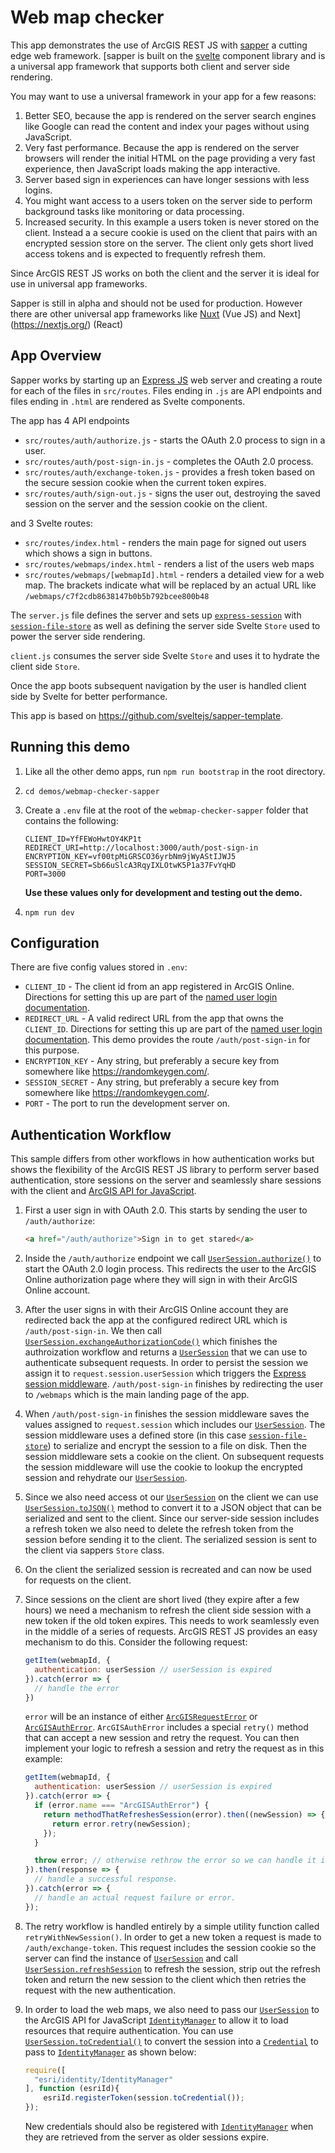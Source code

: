 # Web map checker

This app demonstrates the use of ArcGIS REST JS with [sapper](https://sapper.svelte.technology/) a cutting edge web framework. [sapper is built on the [svelte](https://svelte.technology) component library and is a universal app framework that supports both client and server side rendering.

You may want to use a universal framework in your app for a few reasons:

1. Better SEO, because the app is rendered on the server search engines like Google can read the content and index your pages without using JavaScript.
2. Very fast performance. Because the app is rendered on the server browsers will render the initial HTML on the page providing a very fast experience, then JavaScript loads making the app interactive.
3. Server based sign in experiences can have longer sessions with less logins.
4. You might want access to a users token on the server side to perform background tasks like monitoring or data processing.
5. Increased security. In this example a users token is never stored on the client. Instead a a secure cookie is used on the client that pairs with an encrypted session store on the server. The client only gets short lived access tokens and is expected to frequently refresh them.

Since ArcGIS REST JS works on both the client and the server it is ideal for use in universal app frameworks.

Sapper is still in alpha and should not be used for production. However there are other universal app frameworks like [Nuxt](https://nuxtjs.org/) (Vue JS) and Next](https://nextjs.org/) (React)

## App Overview

Sapper works by starting up an [Express JS](https://expressjs.com/) web server and creating a route for each of the files in `src/routes`. Files ending in `.js` are API endpoints and files ending in `.html` are rendered as Svelte components.

The app has 4 API endpoints

* `src/routes/auth/authorize.js` - starts the OAuth 2.0 process to sign in a user.
* `src/routes/auth/post-sign-in.js` - completes the OAuth 2.0 process.
* `src/routes/auth/exchange-token.js` - provides a fresh token based on the secure session cookie when the current token expires.
* `src/routes/auth/sign-out.js` - signs the user out, destroying the saved session on the server and the session cookie on the client.

and 3 Svelte routes:

* `src/routes/index.html` - renders the main page for signed out users which shows a sign in buttons.
* `src/routes/webmaps/index.html` - renders a list of the users web maps
* `src/routes/webmaps/[webmapId].html` - renders a detailed view for a web map. The brackets indicate what will be replaced by an actual URL like `/webmaps/c7f2cdb8638147b0b5b792bcee800b48`

The `server.js` file defines the server and sets up [`express-session`](https://www.npmjs.com/package/express-session) with [`session-file-store`](https://www.npmjs.com/package/session-file-store) as well as defining the server side Svelte `Store` used to power the server side rendering.

`client.js` consumes the server side Svelte `Store` and uses it to hydrate the client side `Store`.

Once the app boots subsequent navigation by the user is handled client side by Svelte for better performance.

This app is based on https://github.com/sveltejs/sapper-template.

## Running this demo

1. Like all the other demo apps, run `npm run bootstrap` in the root directory.
1. `cd demos/webmap-checker-sapper`
1. Create a `.env` file at the root of the `webmap-checker-sapper` folder that contains the following:

   ```text
   CLIENT_ID=YfFEWoHwtOY4KP1t
   REDIRECT_URI=http://localhost:3000/auth/post-sign-in
   ENCRYPTION_KEY=vf00tpMiGRSCO36yrbNm9jWyAStIJWJ5
   SESSION_SECRET=Sb66uSlcA3RqyIXLOtwK5P1a37FvYqHD
   PORT=3000
   ```

   **Use these values only for development and testing out the demo.**
1. `npm run dev`

## Configuration

There are five config values stored in `.env`:

* `CLIENT_ID` - The client id from an app registered in ArcGIS Online. Directions for setting this up are part of the [named user login documentation](https://developers.arcgis.com/documentation/mapping-apis-and-services/security/arcgis-identity/).
* `REDIRECT_URL` - A valid redirect URL from the app that owns the `CLIENT_ID`. Directions for setting this up are part of the [named user login documentation](https://developers.arcgis.com/documentation/mapping-apis-and-services/security/arcgis-identity/). This demo provides the route `/auth/post-sign-in` for this purpose.
* `ENCRYPTION_KEY` - Any string, but preferably a secure key from somewhere like https://randomkeygen.com/.
* `SESSION_SECRET` - Any string, but preferably a secure key from somewhere like https://randomkeygen.com/.
* `PORT` - The port to run the development server on.

## Authentication Workflow

This sample differs from other workflows in how authentication works but shows the flexibility of the ArcGIS REST JS library to perform server based authentication, store sessions on the server and seamlessly share sessions with the client and [ArcGIS API for JavaScript](https://developers.arcgis.com/javascript/latest/).

1. First a user sign in with OAuth 2.0. This starts by sending the user to `/auth/authorize`:

   ```html
   <a href="/auth/authorize">Sign in to get stared</a>
   ```

2. Inside the `/auth/authorize` endpoint we call [`UserSession.authorize()`](https://esri.github.io/arcgis-rest-js/api/auth/UserSession/#authorize) to start the OAuth 2.0 login process. This redirects the user to the ArcGIS Online authorization page where they will sign in with their ArcGIS Online account.
3. After the user signs in with their ArcGIS Online account they are redirected back the app at the configured redirect URL which is `/auth/post-sign-in`. We then call [`UserSession.exchangeAuthorizationCode()`](https://esri.github.io/arcgis-rest-js/api/auth/UserSession/#exchangeAuthorizationCode) which finishes the authroization workflow and returns a [`UserSession`](https://esri.github.io/arcgis-rest-js/api/auth/UserSession/) that we can use to authenticate subsequent requests. In order to persist the session we assign it to `request.session.userSession` which triggers the [Express session middleware](https://github.com/expressjs/session). `/auth/post-sign-in` finishes by redirecting the user to `/webmaps` which is the main landing page of the app.
4. When `/auth/post-sign-in` finishes the session middleware saves the values assigned to `request.session` which includes our [`UserSession`](https://esri.github.io/arcgis-rest-js/api/auth/UserSession/). The session middleware uses a defined store (in this case [`session-file-store`](https://www.npmjs.com/package/session-file-store)) to serialize and encrypt the session to a file on disk. Then the session middleware sets a cookie on the client. On subsequent requests the session middleware will use the cookie to lookup the encrypted session and rehydrate our [`UserSession`](https://esri.github.io/arcgis-rest-js/api/auth/UserSession/).
5. Since we also need access ot our [`UserSession`](https://esri.github.io/arcgis-rest-js/api/auth/UserSession/) on the client we can use [`UserSession.toJSON()`](https://esri.github.io/arcgis-rest-js/api/auth/UserSession/#toJSON) method to convert it to a JSON object that can be serialized and sent to the client. Since our server-side session includes a refresh token we also need to delete the refresh token from the session before sending it to the client. The serialized session is sent to the client via sappers `Store` class.
6. On the client the serialized session is recreated and can now be used for requests on the client.
7. Since sessions on the client are short lived (they expire after a few hours) we need a mechanism to refresh the client side session with a new token if the old token expires. This needs to work seamlessly even in the middle of a series of requests. ArcGIS REST JS provides an easy mechanism to do this. Consider the following request:

   ```js
   getItem(webmapId, {
     authentication: userSession // userSession is expired
   }).catch(error => {
     // handle the error
   })
   ```

   `error` will be an instance of either [`ArcGISRequestError`](https://esri.github.io/arcgis-rest-js/api/request/ArcGISRequestError/) or [`ArcGISAuthError`](https://esri.github.io/arcgis-rest-js/api/request/ArcGISAuthError/). `ArcGISAuthError` includes a special `retry()` method that can accept a new session and retry the request. You can then implement your logic to refresh a session and retry the request as in this example:

   ```js
   getItem(webmapId, {
     authentication: userSession // userSession is expired
   }).catch(error => {
     if (error.name === "ArcGISAuthError") {
       return methodThatRefreshesSession(error).then((newSession) => {
         return error.retry(newSession);
       });
     }

     throw error; // otherwise rethrow the error so we can handle it in a later catch
   }).then(response => {
     // handle a successful response.
   }).catch(error => {
     // handle an actual request failure or error.
   });
   ```

8. The retry workflow is handled entirely by a simple utility function called `retryWithNewSession()`. In order to get a new token a request is made to `/auth/exchange-token`. This request includes the session cookie so the server can find the instance of [`UserSession`](https://esri.github.io/arcgis-rest-js/api/auth/UserSession/) and call [`UserSession.refreshSession`](https://esri.github.io/arcgis-rest-js/api/auth/UserSession/#refreshSession) to refresh the session, strip out the refresh token and return the new session to the client which then retries the request with the new authentication.
9. In order to load the web maps, we also need to pass our [`UserSession`](https://esri.github.io/arcgis-rest-js/api/auth/UserSession/) to the ArcGIS API for JavaScript [`IdentityManager`](https://developers.arcgis.com/javascript/latest/api-reference/esri-identity-IdentityManager.html) to allow it to load resources that require authentication. You can use [`UserSession.toCredential()`](https://esri.github.io/arcgis-rest-js/api/auth/UserSession/#toCredential-summary) to convert the session into a [`Credential`](https://developers.arcgis.com/javascript/latest/api-reference/esri-identity-Credential.html) to pass to [`IdentityManager`](https://developers.arcgis.com/javascript/latest/api-reference/esri-identity-IdentityManager.html) as shown below:

   ```js
   require([
     "esri/identity/IdentityManager"
   ], function (esriId){
       esriId.registerToken(session.toCredential());
   });
   ```

   New credentials should also be registered with [`IdentityManager`](https://developers.arcgis.com/javascript/latest/api-reference/esri-identity-IdentityManager.html) when they are retrieved from the server as older sessions expire.
